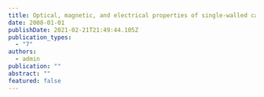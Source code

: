 ```yaml
---
title: Optical, magnetic, and electrical properties of single-walled carbon nanotubes
date: 2008-01-01
publishDate: 2021-02-21T21:49:44.105Z
publication_types:
  - "7"
authors:
  - admin
publication: ""
abstract: ""
featured: false
---
```


